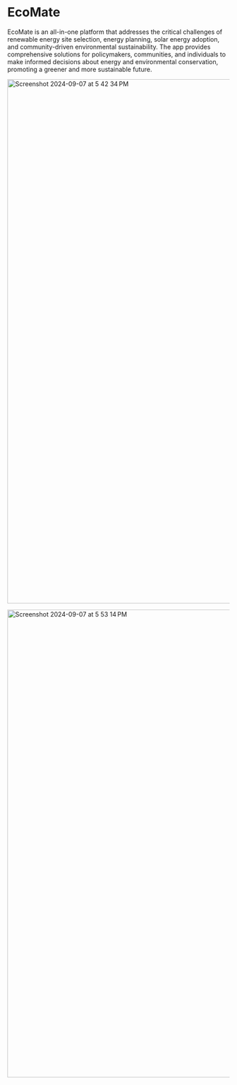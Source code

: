 # EcoMate </br>

EcoMate is an all-in-one platform that addresses the critical challenges of renewable energy site selection, energy planning, solar energy adoption, and community-driven environmental sustainability. The app provides comprehensive solutions for policymakers, communities, and individuals to make informed decisions about energy and environmental conservation, promoting a greener and more sustainable future.
</br>

<img width="1189" alt="Screenshot 2024-09-07 at 5 42 34 PM" src="https://github.com/user-attachments/assets/be263e39-53c2-4353-996b-d9842d96294c"> </br>

<img width="1061" alt="Screenshot 2024-09-07 at 5 53 14 PM" src="https://github.com/user-attachments/assets/0ee2c0ca-f1e2-4022-ab89-970e4a48aadd">  </br>

